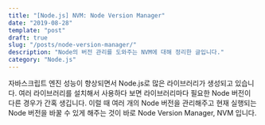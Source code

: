 ```yaml
---
title: "[Node.js] NVM: Node Version Manager"
date: "2019-08-28"
template: "post"
draft: true
slug: "/posts/node-version-manager/"
description: "Node의 버전 관리를 도와주는 NVM에 대해 정리한 글입니다."
category: "Node.js"
---
```


자바스크립트 엔진 성능이 향상되면서 Node.js로 많은 라이브러리가 생성되고 있습니다. 여러 라이브러리를 설치해서 사용하다 보면 라이브러리마다 필요한 Node 버전이 다른 경우가 간혹 생깁니다. 이럴 때 여러 개의 Node 버전을 관리해주고 현재 실행되는 Node 버전을 바꿀 수 있게 해주는 것이 바로 Node Version Manager, NVM 입니다.

## 